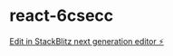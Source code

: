 # react-6csecc

[Edit in StackBlitz next generation editor ⚡️](https://stackblitz.com/~/github.com/sathiyaL/react-6csecc)